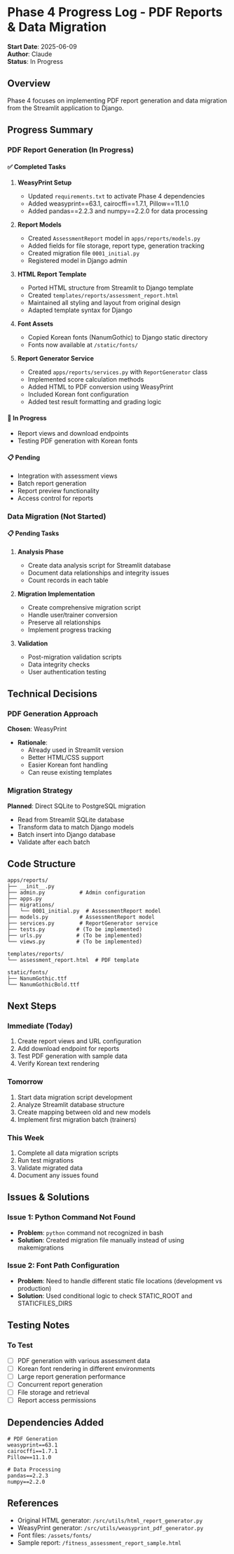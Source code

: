 # Phase 4 Progress Log - PDF Reports & Data Migration

**Start Date**: 2025-06-09  
**Author**: Claude  
**Status**: In Progress

## Overview

Phase 4 focuses on implementing PDF report generation and data migration from the Streamlit application to Django.

## Progress Summary

### PDF Report Generation (In Progress)

#### ✅ Completed Tasks

1. **WeasyPrint Setup**
   - Updated `requirements.txt` to activate Phase 4 dependencies
   - Added weasyprint==63.1, cairocffi==1.7.1, Pillow==11.1.0
   - Added pandas==2.2.3 and numpy==2.2.0 for data processing

2. **Report Models**
   - Created `AssessmentReport` model in `apps/reports/models.py`
   - Added fields for file storage, report type, generation tracking
   - Created migration file `0001_initial.py`
   - Registered model in Django admin

3. **HTML Report Template**
   - Ported HTML structure from Streamlit to Django template
   - Created `templates/reports/assessment_report.html`
   - Maintained all styling and layout from original design
   - Adapted template syntax for Django

4. **Font Assets**
   - Copied Korean fonts (NanumGothic) to Django static directory
   - Fonts now available at `/static/fonts/`

5. **Report Generator Service**
   - Created `apps/reports/services.py` with `ReportGenerator` class
   - Implemented score calculation methods
   - Added HTML to PDF conversion using WeasyPrint
   - Included Korean font configuration
   - Added test result formatting and grading logic

#### 🔄 In Progress

- Report views and download endpoints
- Testing PDF generation with Korean fonts

#### 📋 Pending

- Integration with assessment views
- Batch report generation
- Report preview functionality
- Access control for reports

### Data Migration (Not Started)

#### 📋 Pending Tasks

1. **Analysis Phase**
   - Create data analysis script for Streamlit database
   - Document data relationships and integrity issues
   - Count records in each table

2. **Migration Implementation**
   - Create comprehensive migration script
   - Handle user/trainer conversion
   - Preserve all relationships
   - Implement progress tracking

3. **Validation**
   - Post-migration validation scripts
   - Data integrity checks
   - User authentication testing

## Technical Decisions

### PDF Generation Approach

**Chosen**: WeasyPrint
- **Rationale**: 
  - Already used in Streamlit version
  - Better HTML/CSS support
  - Easier Korean font handling
  - Can reuse existing templates

### Migration Strategy

**Planned**: Direct SQLite to PostgreSQL migration
- Read from Streamlit SQLite database
- Transform data to match Django models
- Batch insert into Django database
- Validate after each batch

## Code Structure

```
apps/reports/
├── __init__.py
├── admin.py           # Admin configuration
├── apps.py           
├── migrations/
│   └── 0001_initial.py  # AssessmentReport model
├── models.py          # AssessmentReport model
├── services.py        # ReportGenerator service
├── tests.py          # (To be implemented)
├── urls.py           # (To be implemented)
└── views.py          # (To be implemented)

templates/reports/
└── assessment_report.html  # PDF template

static/fonts/
├── NanumGothic.ttf
└── NanumGothicBold.ttf
```

## Next Steps

### Immediate (Today)
1. Create report views and URL configuration
2. Add download endpoint for reports
3. Test PDF generation with sample data
4. Verify Korean text rendering

### Tomorrow
1. Start data migration script development
2. Analyze Streamlit database structure
3. Create mapping between old and new models
4. Implement first migration batch (trainers)

### This Week
1. Complete all data migration scripts
2. Run test migrations
3. Validate migrated data
4. Document any issues found

## Issues & Solutions

### Issue 1: Python Command Not Found
- **Problem**: `python` command not recognized in bash
- **Solution**: Created migration file manually instead of using makemigrations

### Issue 2: Font Path Configuration
- **Problem**: Need to handle different static file locations (development vs production)
- **Solution**: Used conditional logic to check STATIC_ROOT and STATICFILES_DIRS

## Testing Notes

### To Test
- [ ] PDF generation with various assessment data
- [ ] Korean font rendering in different environments
- [ ] Large report generation performance
- [ ] Concurrent report generation
- [ ] File storage and retrieval
- [ ] Report access permissions

## Dependencies Added

```
# PDF Generation
weasyprint==63.1
cairocffi==1.7.1
Pillow==11.1.0

# Data Processing
pandas==2.2.3
numpy==2.2.0
```

## References

- Original HTML generator: `/src/utils/html_report_generator.py`
- WeasyPrint generator: `/src/utils/weasyprint_pdf_generator.py`
- Font files: `/assets/fonts/`
- Sample report: `/fitness_assessment_report_sample.html`
